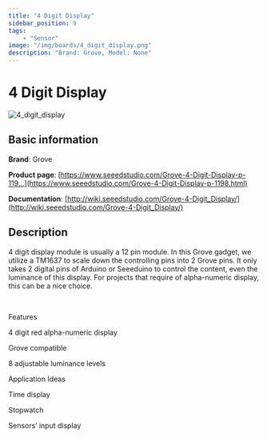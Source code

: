 ```yaml
---
title: "4 Digit Display"
sidebar_position: 9
tags:
    - "Sensor"
image: "/img/boards/4_digit_display.png"
description: "Brand: Grove, Model: None"
---
```

# 4 Digit Display

![4_digit_display](/img/boards/4_digit_display.png)

## Basic information

**Brand**: Grove

**Product page**: [https://www.seeedstudio.com/Grove-4-Digit-Display-p-119...](https://www.seeedstudio.com/Grove-4-Digit-Display-p-1198.html)

**Documentation**: [http://wiki.seeedstudio.com/Grove-4-Digit_Display/](http://wiki.seeedstudio.com/Grove-4-Digit_Display/)

## Description

4 digit display module is usually a 12 pin module\. In this Grove gadget, we utilize a TM1637 to scale down the controlling pins into 2 Grove pins\. It only takes 2 digital pins of Arduino or Seeeduino to control the content, even the luminance of this display\. For projects that require of alpha\-numeric display, this can be a nice choice\.

 

Features

4 digit red alpha\-numeric display

Grove compatible

8 adjustable luminance levels

Application Ideas

Time display

Stopwatch

Sensors’ input display

